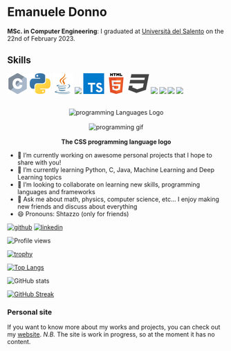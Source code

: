 [comment]: # (<img src="https://github.com/Shtazzo/Shtazzo/blob/main/Banner%20Github.gif" width="auto"/>)

# Emanuele Donno

**MSc. in Computer Engineering**: I graduated at [Università del Salento](https://www.unisalento.it) on the 22nd of February 2023.

## Skills
![](https://github.com/Shtazzo/Shtazzo/blob/main/c/c_48x48.png) ![](https://github.com/Shtazzo/Shtazzo/blob/main/python/python_48x48.png) ![](https://github.com/Shtazzo/Shtazzo/blob/main/java/java_48x48.png) ![](https://github.com/Shtazzo/Shtazzo/blob/main/javascript/javascript_48x48.png) ![](https://github.com/Shtazzo/Shtazzo/blob/main/typescript/typescript_48x48.png) ![](https://github.com/Shtazzo/Shtazzo/blob/main/html/html_48x48.png) ![](https://github.com/Shtazzo/Shtazzo/blob/main/css/css_48x48.png) <img src="https://img.icons8.com/color/48/000000/mysql-logo.png" width="50"/> <img src="https://img.icons8.com/color/48/000000/spring-logo.png" width="50"/> <img src="https://img.icons8.com/ios-filled/50/000000/ionic.png" width="50"/> <img src="https://img.icons8.com/color/48/000000/angularjs.png" width="50"/> 

<p align="center">
    <br>
    <img src="https://cdn.jsdelivr.net/npm/@programming-languages-logos/css@0.0.1/css_256x256.png" alt="programming Languages Logo">
    <br>
    <br>
    <img src="https://cdn.abranhe.com/projects/porgramming-languages-logos/logo.svg" alt="programming gif">
    <br>
    <br>
    <b>The CSS programming language logo</b>
</p>


<!-- img src="https://img.icons8.com/color/48/000000/c-programming.png" width="50"/---> 
<!-- img src="https://img.icons8.com/color/48/000000/python--v2.png" width="50"/---> 
<!-- img src="https://icons8.com/color/48/000000/java.png" width="50"/---> 
<!-- img src="https://img.icons8.com/color/48/000000/javascript--v2.png" width="50"/---> 
<!-- img src="https://img.icons8.com/color/48/000000/typescript.png" width="50"/---> 
<!-- img src="https://img.icons8.com/color/48/000000/html-5--v1.png" width="50"/---> 
<!-- img src="https://img.icons8.com/color/48/000000/css3.png" width="50"/--->


- 🔭 I’m currently working on awesome personal projects that I hope to share with you! 
- 🌱 I’m currently learning Python, C, Java, Machine Learning and Deep Learning topics  
- 👯 I’m looking to collaborate on learning new skills, programming languages and frameworks 
- 💬 Ask me about math, physics, computer science, etc... I enjoy making new friends and discuss about everything 
- 😄 Pronouns: Shtazzo (only for friends) 

[<img src='https://cdn.jsdelivr.net/npm/simple-icons@3.0.1/icons/github.svg' alt='github' height='40'>](https://github.com/Shtazzo) [<img src='https://cdn.jsdelivr.net/npm/simple-icons@3.0.1/icons/linkedin.svg' alt='linkedin' height='40'>](https://www.linkedin.com/in/emanuele-donno/)  


![Profile views](https://komarev.com/ghpvc/?username=Shtazzo&color=brightgreen&style=plastic)

<!--- ![Profile views](https://gpvc.arturio.dev/Shtazzo) --->

<!---[![trophy](https://github-profile-trophy.vercel.app/?username=Shtazzo&theme=buddhism&column=6&margin-w=15&margin-h=15&no-bg=false&no-frame=true)](https://github.com/Shtazzo/github-profile-trophy)--->

[![trophy](https://github-profile-trophy.vercel.app/?username=Shtazzo&theme=onedark)](https://github.com/Shtazzo/github-profile-trophy)

[![Top Langs](https://github-readme-stats.vercel.app/api/top-langs/?username=Shtazzo&theme=synthwave&card_width=495)](https://github.com/anuraghazra/github-readme-stats)

![GitHub stats](https://github-readme-stats.vercel.app/api?username=Shtazzo&show_icons=true&theme=synthwave&count_private=true) 


[![GitHub Streak](http://github-readme-streak-stats.herokuapp.com?user=Shtazzo&theme=synthwave)](https://git.io/streak-stats)
 
### Personal site
If you want to know more about my works and projects, you can check out my [website](shtazzo.github.io). 
*N.B.* The site is work in progress, so at the moment it has no content.

